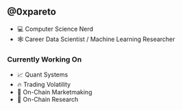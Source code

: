 ## @0xpareto 
- 💻 Computer Science Nerd
- 🕸️ Career Data Scientist / Machine Learning Researcher

### Currently Working On
- 📈 Quant Systems
- 🔥 Trading Volatility
- 🔗 On-Chain Marketmaking
- 🔬 On-Chain Research

